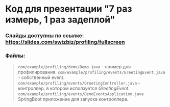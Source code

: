 # Код для презентации "7 раз измерь, 1 раз задеплой"

### Слайды доступны по ссылке: https://slides.com/swizbiz/profiling/fullscreen

### Файлы:
> `com/example/profiling/demo/Demo.java` - пример для профилирования.
> `com/example/profiling/events/GreetingEvent.java` - собственный event.
> `com/example/profiling/events/GreetingController.java` - контроллер, в котором исползуется _GreetingEvent_.
> `com/example/profiling/events/DemoEventsApplication.java` - SpringBoot приложение для запуска контроллера.